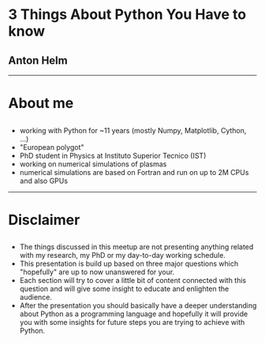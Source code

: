 # 3 Things About Python You Have to know
## Anton Helm

---

# About me

##

- working with Python for ~11 years (mostly Numpy, Matplotlib, Cython, ...)
- "European polygot"
- PhD student in Physics at Instituto Superior Tecnico (IST)
- working on numerical simulations of plasmas
- numerical simulations are based on Fortran and run on up to 2M CPUs and
also GPUs

---

# Disclaimer

##

- The things discussed in this meetup are not presenting anything related with
my research, my PhD or my day-to-day working schedule.
- This presentation is build up based on three major questions which
"hopefully" are up to now unanswered for your.
- Each section will try to cover a little bit of content connected with this
question and will give some insight to educate and enlighten the audience.
- After the presentation you should basically have a deeper understanding
about Python as a programming language and hopefully it will provide you with
some insights for future steps you are trying to achieve with Python.

